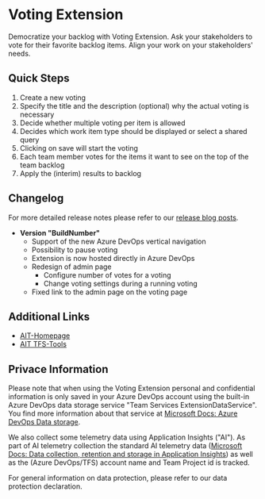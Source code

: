 # Voting Extension

Democratize your backlog with Voting Extension. Ask your stakeholders to vote for their favorite backlog items. Align your work on your stakeholders' needs.

## Quick Steps

1. Create a new voting
2. Specify the title and the description (optional) why the actual voting is necessary
3. Decide whether multiple voting per item is allowed
4. Decides which work item type should be displayed or select a shared query
5. Clicking on save will start the voting
6. Each team member votes for the items it want to see on the top of the team backlog
7. Apply the (interim) results to backlog

## Changelog

For more detailed release notes please refer to our [release blog posts](https://www.aitgmbh.de/blog/).

-   **Version "BuildNumber"**
    -   Support of the new Azure DevOps vertical navigation
    -   Possibility to pause voting
    -   Extension is now hosted directly in Azure DevOps
    -   Redesign of admin page
        -   Configure number of votes for a voting
        -   Change voting settings during a running voting
    -   Fixed link to the admin page on the voting page

## Additional Links

-   [AIT-Homepage](http://www.aitgmbh.de/)
-   [AIT TFS-Tools](https://www.aitgmbh.de/downloads/?term=20&orderby=date&order=desc)

## Privace Information

Please note that when using the Voting Extension personal and confidential information is only saved in your Azure DevOps account using the built-in Azure DevOps data storage service "Team Services ExtensionDataService". You find more information about that service at [Microsoft Docs: Azure DevOps Data storage](https://docs.microsoft.com/en-us/vsts/extend/develop/data-storage?view=vsts).

We also collect some telemetry data using Application Insights ("AI"). As part of AI telemetry collection the standard AI telemetry data ([Microsoft Docs: Data collection, retention and storage in Application Insights](https://docs.microsoft.com/en-us/azure/application-insights/app-insights-data-retention-privacy))
as well as the (Azure DevOps/TFS) account name and Team Project id is tracked.

For general information on data protection, please refer to our data protection declaration.
